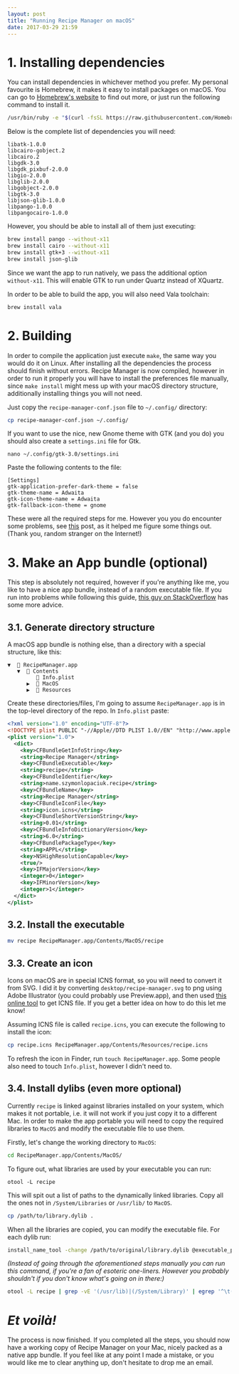 ```yaml
---
layout: post
title: "Running Recipe Manager on macOS"
date: 2017-03-29 21:59
---
```


# 1. Installing dependencies

You can install dependencies in whichever method you prefer.
My personal favourite is Homebrew, it makes it easy to install packages on macOS.
You can go to [Homebrew's website](https://brew.sh) to find out more, or just run the following command to install it.

```bash
/usr/bin/ruby -e "$(curl -fsSL https://raw.githubusercontent.com/Homebrew/install/master/install)"
```

Below is the complete list of dependencies you will need:

    libatk-1.0.0
    libcairo-gobject.2
    libcairo.2
    libgdk-3.0
    libgdk_pixbuf-2.0.0
    libgio-2.0.0
    libglib-2.0.0
    libgobject-2.0.0
    libgtk-3.0
    libjson-glib-1.0.0
    libpango-1.0.0
    libpangocairo-1.0.0

However, you should be able to install all of them just executing:

```bash
brew install pango --without-x11
brew install cairo --without-x11
brew install gtk+3 --without-x11
brew install json-glib
```

Since we want the app to run natively, we pass the additional option `without-x11`. This will enable GTK to run under Quartz instead of XQuartz.

In order to be able to build the app, you will also need Vala toolchain:

```bash
brew install vala
```

# 2. Building

In order to compile the application just execute `make`, the same way you would do it on Linux.
After installing all the dependencies the process should finish without errors.
Recipe Manager is now compiled, however in order to run it properly you will have to install the preferences file manually, since `make install` might mess up with your macOS directory structure, additionally installing things you will not need.

Just copy the `recipe-manager-conf.json` file to `~/.config/` directory:

```bash
cp recipe-manager-conf.json ~/.config/
```

If you want to use the nice, new Gnome theme with GTK (and you do) you should also create a `settings.ini` file for Gtk.

    nano ~/.config/gtk-3.0/settings.ini

Paste the following contents to the file:

```desktop
[Settings]
gtk-application-prefer-dark-theme = false
gtk-theme-name = Adwaita
gtk-icon-theme-name = Adwaita
gtk-fallback-icon-theme = gnome
```

These were all the required steps for me. However you you do encounter some problems,
see [this](https://sshader.wordpress.com/2013/12/18/installing-gtk3-with-the-quartz-backend-from-source/) post, as it helped me figure some things out. (Thank you, random stranger on the Internet!)

# 3. Make an App bundle (optional)

This step is absolutely not required, however if you're anything like me,
you like to have a nice app bundle, instead of a random executable file.
If you run into problems while following this guide,
[this guy on StackOverflow](http://stackoverflow.com/a/3251285/7471530)
has some more advice.

## 3.1. Generate directory structure

A macOS app bundle is nothing else, than a directory with a special structure, like this:

    ▼  📂 RecipeManager.app
       ▼  📂 Contents
             📄 Info.plist
          ▶︎  📁 MacOS
          ▶︎  📁 Resources

Create these directories/files, I'm going to assume `RecipeManager.app` is in the top-level directory of the repo.
In `Info.plist` paste:

```xml
<?xml version="1.0" encoding="UTF-8"?>
<!DOCTYPE plist PUBLIC "-//Apple//DTD PLIST 1.0//EN" "http://www.apple.com/DTDs/PropertyList-1.0.dtd">
<plist version="1.0">
  <dict>
    <key>CFBundleGetInfoString</key>
    <string>Recipe Manager</string>
    <key>CFBundleExecutable</key>
    <string>recipe</string>
    <key>CFBundleIdentifier</key>
    <string>name.szymonlopaciuk.recipe</string>
    <key>CFBundleName</key>
    <string>Recipe Manager</string>
    <key>CFBundleIconFile</key>
    <string>icon.icns</string>
    <key>CFBundleShortVersionString</key>
    <string>0.01</string>
    <key>CFBundleInfoDictionaryVersion</key>
    <string>6.0</string>
    <key>CFBundlePackageType</key>
    <string>APPL</string>
    <key>NSHighResolutionCapable</key>
    <true/>
    <key>IFMajorVersion</key>
    <integer>0</integer>
    <key>IFMinorVersion</key>
    <integer>1</integer>
  </dict>
</plist>
```

## 3.2. Install the executable

```bash
mv recipe RecipeManager.app/Contents/MacOS/recipe
```

## 3.3. Create an icon

Icons on macOS are in special ICNS format, so you will need to convert it from SVG.
I did it by converting `desktop/recipe-manager.svg` to png using Adobe Illustrator (you could probably use Preview.app),
and then used [this online tool](https://iconverticons.com/online/) to get ICNS file.
If you get a better idea on how to do this let me know!

Assuming ICNS file is called `recipe.icns`, you can execute the following to install the icon:

```bash
cp recipe.icns RecipeManager.app/Contents/Resources/recipe.icns
```

To refresh the icon in Finder, run `touch RecipeManager.app`. Some people also need to touch `Info.plist`,
however I didn't need to.

## 3.4. Install dylibs (even more optional)

Currently `recipe` is linked against libraries installed on your system, which makes it not portable,
i.e. it will not work if you just copy it to a different Mac. In order to make the app portable you will need
to copy the required libraries to `MacOS` and modify the executable file to use them.

Firstly, let's change the working directory to `MacOS`:

```bash
cd RecipeManager.app/Contents/MacOS/
```

To figure out, what libraries are used by your executable you can run:

    otool -L recipe

This will spit out a list of paths to the dynamically linked libraries.
Copy all the ones not in `/System/Libraries` or `/usr/lib/` to `MacOS`.

```bash
cp /path/to/library.dylib .
```

When all the libraries are copied, you can modify the executable file. For each dylib run:

```bash
install_name_tool -change /path/to/original/library.dylib @executable_path/library.dylib recipe
```

_(Instead of going through the aforementioned steps manually you can run this command, if you're a fan of esoteric one-liners. However you probably shouldn't if you don't know what's going on in there:)_

```bash
otool -L recipe | grep -vE '(/usr/lib)|(/System/Library)' | egrep '^\t(.*)\/(.*)\ \(.*\)$' | sed -E 's/    (.*)\/(.*)\ \(.*\)/cp \1\/\2 \2 ; install_name_tool -change \1\/\2 @executable_path\/\2 recipe/g' | sh
```

# _Et voilà!_

The process is now finished. If you completed all the steps, you should now have a working
copy of Recipe Manager on your Mac, nicely packed as a native app bundle.
If you feel like at any point I made a mistake, or you would like me to clear anything up,
don't hesitate to drop me an email.
